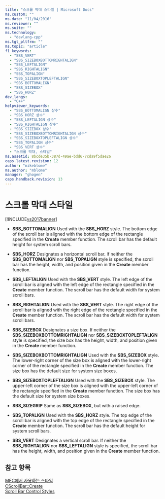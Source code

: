 ```yaml
---
title: "스크롤 막대 스타일 | Microsoft Docs"
ms.custom: ""
ms.date: "11/04/2016"
ms.reviewer: ""
ms.suite: ""
ms.technology: 
  - "devlang-cpp"
ms.tgt_pltfrm: ""
ms.topic: "article"
f1_keywords: 
  - "SBS_VERT"
  - "SBS_SIZEBOXBOTTOMRIGHTALIGN"
  - "SBS_LEFTALIGN"
  - "SBS_RIGHTALIGN"
  - "SBS_TOPALIGN"
  - "SBS_SIZEBOXTOPLEFTALIGN"
  - "SBS_BOTTOMALIGN"
  - "SBS_SIZEBOX"
  - "SBS_HORZ"
dev_langs: 
  - "C++"
helpviewer_keywords: 
  - "SBS_BOTTOMALIGN 상수"
  - "SBS_HORZ 상수"
  - "SBS_LEFTALIGN 상수"
  - "SBS_RIGHTALIGN 상수"
  - "SBS_SIZEBOX 상수"
  - "SBS_SIZEBOXBOTTOMRIGHTALIGN 상수"
  - "SBS_SIZEBOXTOPLEFTALIGN 상수"
  - "SBS_TOPALIGN 상수"
  - "SBS_VERT 상수"
  - "스크롤 막대, 스타일"
ms.assetid: 8bcde35b-387d-49ae-bdd6-7cda9f5dae26
caps.latest.revision: 12
author: "mikeblome"
ms.author: "mblome"
manager: "ghogen"
caps.handback.revision: 13
---
```

# 스크롤 막대 스타일
[!INCLUDE[vs2017banner](../../assembler/inline/includes/vs2017banner.md)]

-   **SBS\_BOTTOMALIGN** Used with the **SBS\_HORZ** style.  The bottom edge of the scroll bar is aligned with the bottom edge of the rectangle specified in the **Create** member function.  The scroll bar has the default height for system scroll bars.  
  
-   **SBS\_HORZ** Designates a horizontal scroll bar.  If neither the **SBS\_BOTTOMALIGN** nor **SBS\_TOPALIGN** style is specified, the scroll bar has the height, width, and position given in the **Create** member function.  
  
-   **SBS\_LEFTALIGN** Used with the **SBS\_VERT** style.  The left edge of the scroll bar is aligned with the left edge of the rectangle specified in the **Create** member function.  The scroll bar has the default width for system scroll bars.  
  
-   **SBS\_RIGHTALIGN** Used with the **SBS\_VERT** style.  The right edge of the scroll bar is aligned with the right edge of the rectangle specified in the **Create** member function.  The scroll bar has the default width for system scroll bars.  
  
-   **SBS\_SIZEBOX** Designates a size box.  If neither the **SBS\_SIZEBOXBOTTOMRIGHTALIGN** nor **SBS\_SIZEBOXTOPLEFTALIGN** style is specified, the size box has the height, width, and position given in the **Create** member function.  
  
-   **SBS\_SIZEBOXBOTTOMRIGHTALIGN** Used with the **SBS\_SIZEBOX** style.  The lower\-right corner of the size box is aligned with the lower\-right corner of the rectangle specified in the **Create** member function.  The size box has the default size for system size boxes.  
  
-   **SBS\_SIZEBOXTOPLEFTALIGN** Used with the **SBS\_SIZEBOX** style.  The upper\-left corner of the size box is aligned with the upper\-left corner of the rectangle specified in the **Create** member function.  The size box has the default size for system size boxes.  
  
-   **SBS\_SIZEGRIP** Same as **SBS\_SIZEBOX**, but with a raised edge.  
  
-   **SBS\_TOPALIGN** Used with the **SBS\_HORZ** style.  The top edge of the scroll bar is aligned with the top edge of the rectangle specified in the **Create** member function.  The scroll bar has the default height for system scroll bars.  
  
-   **SBS\_VERT** Designates a vertical scroll bar.  If neither the **SBS\_RIGHTALIGN** nor **SBS\_LEFTALIGN** style is specified, the scroll bar has the height, width, and position given in the **Create** member function.  
  
## 참고 항목  
 [MFC에서 사용하는 스타일](../../mfc/reference/styles-used-by-mfc.md)   
 [CScrollBar::Create](../Topic/CScrollBar::Create.md)   
 [Scroll Bar Control Styles](http://msdn.microsoft.com/library/windows/desktop/bb787533)